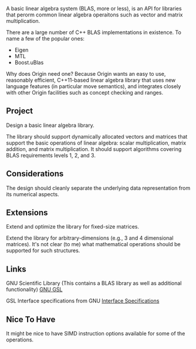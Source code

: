 A basic linear algebra system (BLAS, more or less), is an API for libraries
that perorm common linear algebra operaitons such as vector and matrix
multiplication.

There are a large number of C++ BLAS implementations in existence. To name a
few of the popular ones:

  * Eigen
  * MTL
  * Boost.uBlas

Why does Origin need one? Because Origin wants an easy to use, reasonably efficient, C++11-based linear algebra library that uses new language features (in particular move semantics), and integrates closely with other Origin facilities such as concept checking and ranges.

## Project ##

Design a basic linear algebra library.

The library should support dynamically allocated vectors and matrices that support the basic operations of linear algebra: scalar multiplication, matrix addition, and matrix multiplication. It should support algorithms covering BLAS requirements levels 1, 2, and 3.

## Considerations ##

The design should cleanly separate the underlying data representation from its numerical aspects.

## Extensions ##

Extend and optimize the library for fixed-size matrices.

Extend the library for arbitrary-dimensions (e.g., 3 and 4 dimensional matrices). It's not clear (to me) what mathematical operations should be supported for such structures.


## Links ##
GNU Scientific Library (This contains a BLAS library as well as additional functionality) [GNU GSL](http://www.gnu.org/software/gsl/manual/html_node/index.html)

GSL Interface specifications from GNU [Interface Specifications ](http://www.gnu.org/software/gsl/manual/html_node/GSL-BLAS-Interface.html)

## Nice To Have ##
It might be nice to have SIMD instruction options available for some of the operations.